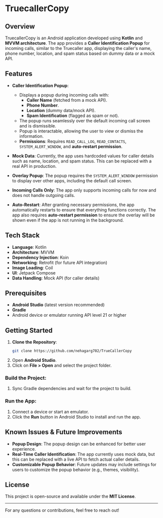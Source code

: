 # TruecallerCopy

## Overview

TruecallerCopy is an Android application developed using **Kotlin** and **MVVM architecture**. The app provides a **Caller Identification Popup** for incoming calls, similar to the Truecaller app, displaying the caller's name, phone number, location, and spam status based on dummy data or a mock API.

## Features

- **Caller Identification Popup**:
  - Displays a popup during incoming calls with:
    - **Caller Name** (fetched from a mock API).
    - **Phone Number**.
    - **Location** (dummy data/mock API).
    - **Spam Identification** (flagged as spam or not).
  - The popup runs seamlessly over the default incoming call screen and is dismissible.
  - Popup is interactable, allowing the user to view or dismiss the information.
  - **Permissions**: Requires `READ_CALL_LOG`, `READ_CONTACTS`, `SYSTEM_ALERT_WINDOW`, and **auto-restart permission**.
  
- **Mock Data**: Currently, the app uses hardcoded values for caller details such as name, location, and spam status. This can be replaced with a real API in production.
  
- **Overlay Popup**: The popup requires the `SYSTEM_ALERT_WINDOW` permission to display over other apps, including the default call screen.

- **Incoming Calls Only**: The app only supports incoming calls for now and does not handle outgoing calls.

- **Auto-Restart**: After granting necessary permissions, the app automatically restarts to ensure that everything functions correctly. The app also requires **auto-restart permission** to ensure the overlay will be shown even if the app is not running in the background.

## Tech Stack

- **Language**: Kotlin
- **Architecture**: MVVM
- **Dependency Injection**: Koin
- **Networking**: Retrofit (for future API integration)
- **Image Loading**: Coil
- **UI**: Jetpack Compose
- **Data Handling**: Mock API (for caller details)
  
## Prerequisites

- **Android Studio** (latest version recommended)
- **Gradle**
- Android device or emulator running API level 21 or higher

## Getting Started

1. **Clone the Repository**:
   ```sh
   git clone https://github.com/nehagarg702/TrueCallerCopy

2. Open **Android Studio**.
3. Click on **File > Open** and select the project folder.

### Build the Project:

1. Sync Gradle dependencies and wait for the project to build.

### Run the App:

1. Connect a device or start an emulator.
2. Click the **Run** button in Android Studio to install and run the app.

## Known Issues & Future Improvements

- **Popup Design**: The popup design can be enhanced for better user experience.
- **Real-Time Caller Identification**: The app currently uses mock data, but this can be replaced with a live API to fetch actual caller details.
- **Customizable Popup Behavior**: Future updates may include settings for users to customize the popup behavior (e.g., themes, visibility).

## License

This project is open-source and available under the **MIT License**.

---

For any questions or contributions, feel free to reach out!
